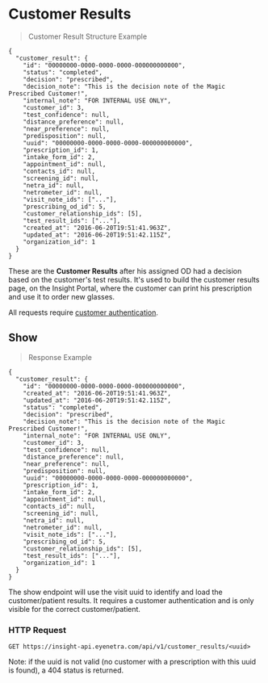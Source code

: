 # Customer Results

> Customer Result Structure Example

````
{
  "customer_result": {
    "id": "00000000-0000-0000-0000-000000000000",
    "status": "completed",
    "decision": "prescribed",
    "decision_note": "This is the decision note of the Magic Prescribed Customer!",
    "internal_note": "FOR INTERNAL USE ONLY",
    "customer_id": 3,
    "test_confidence": null,
    "distance_preference": null,
    "near_preference": null,
    "predisposition": null,
    "uuid": "00000000-0000-0000-0000-000000000000",
    "prescription_id": 1,
    "intake_form_id": 2,
    "appointment_id": null,
    "contacts_id": null,
    "screening_id": null,
    "netra_id": null,
    "netrometer_id": null,
    "visit_note_ids": ["..."],
    "prescribing_od_id": 5,
    "customer_relationship_ids": [5],
    "test_result_ids": ["..."],
    "created_at": "2016-06-20T19:51:41.963Z",
    "updated_at": "2016-06-20T19:51:42.115Z",
    "organization_id": 1
  }
}
````

These are the **Customer Results** after his assigned OD had a decision based on the customer's test results.
It's used to build the customer results page, on the Insight Portal, where the customer can print his prescription
and use it to order new glasses.

<aside class="warn">
All requests require <a href="#customer-authentication">customer authentication</a>.
</aside>

## Show

> Response Example 

````
{
  "customer_result": {
    "id": "00000000-0000-0000-0000-000000000000",
    "created_at": "2016-06-20T19:51:41.963Z",
    "updated_at": "2016-06-20T19:51:42.115Z",
    "status": "completed",
    "decision": "prescribed",
    "decision_note": "This is the decision note of the Magic Prescribed Customer!",
    "internal_note": "FOR INTERNAL USE ONLY",
    "customer_id": 3,
    "test_confidence": null,
    "distance_preference": null,
    "near_preference": null,
    "predisposition": null,
    "uuid": "00000000-0000-0000-0000-000000000000",
    "prescription_id": 1,
    "intake_form_id": 2,
    "appointment_id": null,
    "contacts_id": null,
    "screening_id": null,
    "netra_id": null,
    "netrometer_id": null,
    "visit_note_ids": ["..."],
    "prescribing_od_id": 5,
    "customer_relationship_ids": [5],
    "test_result_ids": ["..."],
    "organization_id": 1
  }
}
````

The show endpoint will use the visit uuid to identify and load the customer/patient results.
It requires a customer authentication and is only visible for the correct customer/patient. 

### HTTP Request

`GET https://insight-api.eyenetra.com/api/v1/customer_results/<uuid>`

Note: if the uuid is not valid (no customer with a prescription with this uuid is found), a 404 status is returned.
